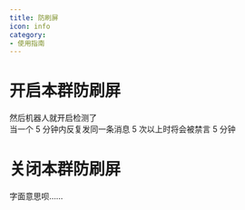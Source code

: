 ```yaml
---
title: 防刷屏
icon: info
category:
- 使用指南
---
```


# 开启本群防刷屏
然后机器人就开启检测了<br>
当一个 5 分钟内反复发同一条消息 5 次以上时将会被禁言 5 分钟

# 关闭本群防刷屏
字面意思呗……